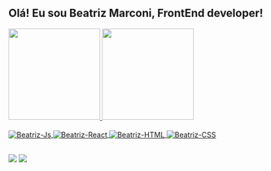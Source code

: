 ## Olá! Eu sou Beatriz Marconi, FrontEnd developer!
<div>
  <a href="https://github.com/BeatrizMarconi">
  <img height="180em" src="https://github-readme-stats.vercel.app/api?username=BeatrizMarconi&show_icons=true&theme=dracula&include_all_commits=true&count_private=true"/>
  <img height="180em" src="https://github-readme-stats.vercel.app/api/top-langs/?username=BeatrizMarconi&layout=compact&langs_count=7&theme=dracula"/>
</div>
<div style="display: inline_block"><br>
  <img align="center" alt="Beatriz-Js" src="https://img.shields.io/badge/JavaScript-F7DF1E?style=for-the-badge&logo=javascript&logoColor=black">
  <img align="center" alt="Beatriz-React" src="https://img.shields.io/badge/React-20232A?style=for-the-badge&logo=react&logoColor=61DAFB">
  <img align="center" alt="Beatriz-HTML" src="https://img.shields.io/badge/HTML-239120?style=for-the-badge&logo=html5&logoColor=white&color=f74900">
  <img align="center" alt="Beatriz-CSS" src="https://img.shields.io/badge/CSS-239120?&style=for-the-badge&logo=css3&logoColor=white&color=254bdd">
</div>
  
##
  
<div> 
  <a href = "mailto:beatrizmarconi.dev@gmail.com"><img src="https://img.shields.io/badge/-Gmail-%23333?style=for-the-badge&logo=gmail&logoColor=white&color=DB4437" target="_blank"></a>
  <a href = "https://www.linkedin.com/in/beatriz-marconi-043ab616a/"><img src="https://img.shields.io/badge/-Linkedin-%23333?style=for-the-badge&logo=linkedin&logoColor=white&color=0072b1" target="_blank"></a>
</div>
